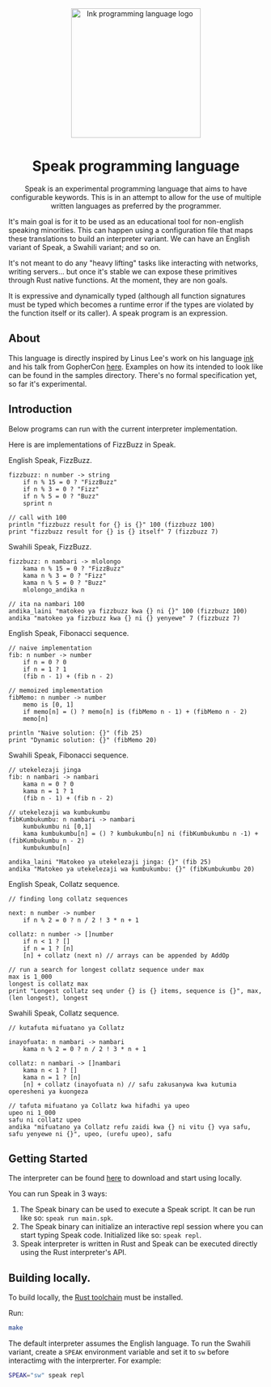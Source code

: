 <div align="center">
	<img width="256" src="assets/logo.png" alt="Ink programming language logo">

# Speak programming language

Speak is an experimental programming language that aims to have configurable keywords. This is in an attempt to allow for the use of multiple written languages as preferred by the programmer.

</div>

It's main goal is for it to be used as an educational tool for non-english speaking minorities. This can happen using a configuration file that maps these translations to build an interpreter variant. We can have an English variant of Speak, a Swahili variant; and so on.

It's not meant to do any "heavy lifting" tasks like interacting with networks, writing servers... but once it's stable we can expose these primitives through Rust native functions. At the moment, they are non goals.

It is expressive and dynamically typed (although all function signatures must be typed which becomes a runtime error if the types are violated by the function itself or its caller). A speak program is an expression.

## About

This language is directly inspired by Linus Lee's work on his language [ink](https://www.github.com/thesephist/ink) and his talk from GopherCon [here](https://www.youtube.com/watch?v=ALwmdcFiuGg&t=168s). Examples on how its intended to look like can be found in the samples directory. There's no formal specification yet, so far it's experimental.

## Introduction

Below programs can run with the current interpreter implementation.

Here is are implementations of FizzBuzz in Speak.

English Speak, FizzBuzz.

```spk
fizzbuzz: n number -> string
    if n % 15 = 0 ? "FizzBuzz"
    if n % 3 = 0 ? "Fizz"
    if n % 5 = 0 ? "Buzz"
    sprint n

// call with 100
println "fizzbuzz result for {} is {}" 100 (fizzbuzz 100)
print "fizzbuzz result for {} is {} itself" 7 (fizzbuzz 7)
```

Swahili Speak, FizzBuzz.

```spk
fizzbuzz: n nambari -> mlolongo
    kama n % 15 = 0 ? "FizzBuzz"
    kama n % 3 = 0 ? "Fizz"
    kama n % 5 = 0 ? "Buzz"
    mlolongo_andika n

// ita na nambari 100
andika_laini "matokeo ya fizzbuzz kwa {} ni {}" 100 (fizzbuzz 100)
andika "matokeo ya fizzbuzz kwa {} ni {} yenyewe" 7 (fizzbuzz 7)
```

English Speak, Fibonacci sequence.

```spk
// naive implementation
fib: n number -> number
    if n = 0 ? 0
    if n = 1 ? 1
    (fib n - 1) + (fib n - 2)

// memoized implementation
fibMemo: n number -> number
    memo is [0, 1] 
    if memo[n] = () ? memo[n] is (fibMemo n - 1) + (fibMemo n - 2)
    memo[n]

println "Naive solution: {}" (fib 25)
print "Dynamic solution: {}" (fibMemo 20)
```

Swahili Speak, Fibonacci sequence.

```spk
// utekelezaji jinga
fib: n nambari -> nambari
    kama n = 0 ? 0
    kama n = 1 ? 1
    (fib n - 1) + (fib n - 2)

// utekelezaji wa kumbukumbu
fibKumbukumbu: n nambari -> nambari
    kumbukumbu ni [0,1]
    kama kumbukumbu[n] = () ? kumbukumbu[n] ni (fibKumbukumbu n -1) + (fibKumbukumbu n - 2)
    kumbukumbu[n]

andika_laini "Matokeo ya utekelezaji jinga: {}" (fib 25)
andika "Matokeo ya utekelezaji wa kumbukumbu: {}" (fibKumbukumbu 20)
```

English Speak, Collatz sequence.

```spk
// finding long collatz sequences

next: n number -> number
    if n % 2 = 0 ? n / 2 ! 3 * n + 1

collatz: n number -> []number
    if n < 1 ? []
    if n = 1 ? [n]
    [n] + collatz (next n) // arrays can be appended by AddOp

// run a search for longest collatz sequence under max
max is 1_000
longest is collatz max
print "Longest collatz seq under {} is {} items, sequence is {}", max, (len longest), longest
```

Swahili Speak, Collatz sequence.

```spk
// kutafuta mifuatano ya Collatz

inayofuata: n nambari -> nambari
    kama n % 2 = 0 ? n / 2 ! 3 * n + 1

collatz: n nambari -> []nambari
    kama n < 1 ? []
    kama n = 1 ? [n]
    [n] + collatz (inayofuata n) // safu zakusanywa kwa kutumia operesheni ya kuongeza

// tafuta mifuatano ya Collatz kwa hifadhi ya upeo
upeo ni 1_000
safu ni collatz upeo
andika "mifuatano ya Collatz refu zaidi kwa {} ni vitu {} vya safu, safu yenyewe ni {}", upeo, (urefu upeo), safu
```

## Getting Started

The interpreter can be found [here](https://github.com/muse254/speak/releases) to download and start using locally.

You can run Speak in 3 ways:

1. The Speak binary can be used to execute a Speak script. It can be run like so: `speak run main.spk`.
2. The Speak binary can initialize an interactive repl session where you can start typing Speak code. Initialized like so: `speak repl`.
3. Speak interpreter is written in Rust and Speak can be executed directly using the Rust interpreter's API.

## Building locally.

To build locally, the [Rust toolchain](https://www.rust-lang.org/learn/get-started) must be installed.

Run:

```sh
make
```

The default interpreter assumes the English language. To run the Swahili variant, create a `SPEAK` environment variable and set it to `sw` before interactimg with the interprerter. For example:

```sh
SPEAK="sw" speak repl
```
